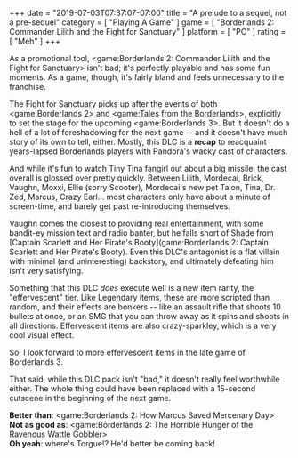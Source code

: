 +++
date = "2019-07-03T07:37:07-07:00"
title = "A prelude to a sequel, not a pre-sequel"
category = [ "Playing A Game" ]
game = [ "Borderlands 2: Commander Lilith and the Fight for Sanctuary" ]
platform = [ "PC" ]
rating = [ "Meh" ]
+++

As a promotional tool, <game:Borderlands 2: Commander Lilith and the Fight for Sanctuary> isn't bad; it's perfectly playable and has some fun moments.  As a game, though, it's fairly bland and feels unnecessary to the franchise.

The Fight for Sanctuary picks up after the events of both <game:Borderlands 2> and <game:Tales from the Borderlands>, explicitly to set the stage for the upcoming <game:Borderlands 3>.  But it doesn't do a hell of a lot of foreshadowing for the next game -- and it doesn't have much story of its own to tell, either.  Mostly, this DLC is a <b>recap</b> to reacquaint years-lapsed Borderlands players with Pandora's wacky cast of characters.

And while it's fun to watch Tiny Tina fangirl out about a big missile, the cast overall is glossed over pretty quickly.  Between Lilith, Mordecai, Brick, Vaughn, Moxxi, Ellie (sorry Scooter), Mordecai's new pet Talon, Tina, Dr. Zed, Marcus, Crazy Earl... most characters only have about a minute of screen-time, and barely get past re-introducing themselves.

Vaughn comes the closest to providing real entertainment, with some bandit-ey mission text and radio banter, but he falls short of Shade from [Captain Scarlett and Her Pirate's Booty](game:Borderlands 2: Captain Scarlett and Her Pirate's Booty).  Even this DLC's antagonist is a flat villain with minimal (and uninteresting) backstory, and ultimately defeating him isn't very satisfying.

Something that this DLC <i>does</i> execute well is a new item rarity, the "effervescent" tier.  Like Legendary items, these are more scripted than random, and their effects are bonkers -- like an assault rifle that shoots 10 bullets at once, or an SMG that you can throw away as it spins and shoots in all directions.  Effervescent items are also crazy-sparkley, which is a very cool visual effect.

So, I look forward to more effervescent items in the late game of Borderlands 3.

That said, while this DLC pack isn't "bad," it doesn't really feel worthwhile either.  The whole thing could have been replaced with a 15-second cutscene in the beginning of the next game.

<b>Better than</b>: <game:Borderlands 2: How Marcus Saved Mercenary Day>  
<b>Not as good as</b>: <game:Borderlands 2: The Horrible Hunger of the Ravenous Wattle Gobbler>  
<b>Oh yeah</b>: where's Torgue!?  He'd better be coming back!
